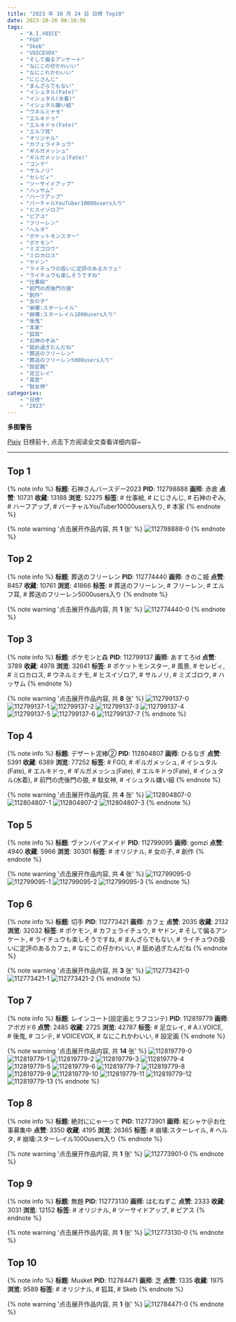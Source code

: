 ```yaml
---
title: "2023 年 10 月 24 日 日榜 Top10"
date: 2023-10-26 06:16:56
tags:
    - "A.I.VOICE"
    - "FGO"
    - "Skeb"
    - "VOICEVOX"
    - "そして偏るアンケート"
    - "なにこの仔かわいい"
    - "なにこれかわいい"
    - "にじさんじ"
    - "まんざらでもない"
    - "イシュタル(Fate)"
    - "イシュタル(水着)"
    - "イシュタル嫌い組"
    - "ウネルミナモ"
    - "エルキドゥ"
    - "エルキドゥ(Fate)"
    - "エルフ耳"
    - "オリジナル"
    - "カフェライチュウ"
    - "ギルガメッシュ"
    - "ギルガメッシュ(Fate)"
    - "コンテ"
    - "サルノリ"
    - "セレビィ"
    - "ツーサイドアップ"
    - "ハッサム"
    - "ハーフアップ"
    - "バーチャルYouTuber10000users入り"
    - "ヒスイゾロア"
    - "ピアス"
    - "フリーレン"
    - "ヘルタ"
    - "ポケットモンスター"
    - "ポケモン"
    - "ミズゴロウ"
    - "ミロカロス"
    - "ヤドン"
    - "ライチュウの扱いに定評のあるカフェ"
    - "ライチュウも楽しそうですね"
    - "仕事絵"
    - "前門の虎後門の狼"
    - "創作"
    - "女の子"
    - "崩壊:スターレイル"
    - "崩壊:スターレイル1000users入り"
    - "後鬼"
    - "本家"
    - "狐耳"
    - "石神のぞみ"
    - "舐め過ぎたんだね"
    - "葬送のフリーレン"
    - "葬送のフリーレン5000users入り"
    - "設定画"
    - "足立レイ"
    - "風景"
    - "駄女神"
categories:
    - "日榜"
    - "2023"
---
```


<i class="fa fa-triangle-exclamation"></i>**多图警告**<i class="fa fa-triangle-exclamation"></i>

[Pixiv](https://www.pixiv.net/) 日榜前十, 点击下方阅读全文查看详细内容~

<!-- more -->

---

## Top 1

{% note info %}
**标题**: 石神さんバースデー2023
**PID**: 112798888 **画师**: 赤倉
**点赞**: 10731 **收藏**: 13188 **浏览**: 52275
**标签**: # 仕事絵, # にじさんじ, # 石神のぞみ, # ハーフアップ, # バーチャルYouTuber10000users入り, # 本家
{% endnote %}

{% note warning '点击展开作品内容, 共 **1** 张' %}
![112798888-0](https://i.pixiv.re/img-original/img/2023/10/24/00/00/05/112798888_p0.jpg)
{% endnote %}

## Top 2

{% note info %}
**标题**: 葬送のフリーレン
**PID**: 112774440 **画师**: きのこ姫
**点赞**: 8457 **收藏**: 10761 **浏览**: 41866
**标签**: # 葬送のフリーレン, # フリーレン, # エルフ耳, # 葬送のフリーレン5000users入り
{% endnote %}

{% note warning '点击展开作品内容, 共 **1** 张' %}
![112774440-0](https://i.pixiv.re/img-original/img/2023/10/23/00/32/12/112774440_p0.jpg)
{% endnote %}

## Top 3

{% note info %}
**标题**: ポケモンと森
**PID**: 112799137 **画师**: あすてろid
**点赞**: 3789 **收藏**: 4978 **浏览**: 32641
**标签**: # ポケットモンスター, # 風景, # セレビィ, # ミロカロス, # ウネルミナモ, # ヒスイゾロア, # サルノリ, # ミズゴロウ, # ハッサム
{% endnote %}

{% note warning '点击展开作品内容, 共 **8** 张' %}
![112799137-0](https://i.pixiv.re/img-original/img/2023/10/24/00/01/25/112799137_p0.jpg)
![112799137-1](https://i.pixiv.re/img-original/img/2023/10/24/00/01/25/112799137_p1.jpg)
![112799137-2](https://i.pixiv.re/img-original/img/2023/10/24/00/01/25/112799137_p2.jpg)
![112799137-3](https://i.pixiv.re/img-original/img/2023/10/24/00/01/25/112799137_p3.jpg)
![112799137-4](https://i.pixiv.re/img-original/img/2023/10/24/00/01/25/112799137_p4.jpg)
![112799137-5](https://i.pixiv.re/img-original/img/2023/10/24/00/01/25/112799137_p5.jpg)
![112799137-6](https://i.pixiv.re/img-original/img/2023/10/24/00/01/25/112799137_p6.jpg)
![112799137-7](https://i.pixiv.re/img-original/img/2023/10/24/00/01/25/112799137_p7.jpg)
{% endnote %}

## Top 4

{% note info %}
**标题**: デザート泥棒②
**PID**: 112804807 **画师**: ひるなぎ
**点赞**: 5391 **收藏**: 6389 **浏览**: 77252
**标签**: # FGO, # ギルガメッシュ, # イシュタル(Fate), # エルキドゥ, # ギルガメッシュ(Fate), # エルキドゥ(Fate), # イシュタル(水着), # 前門の虎後門の狼, # 駄女神, # イシュタル嫌い組
{% endnote %}

{% note warning '点击展开作品内容, 共 **4** 张' %}
![112804807-0](https://i.pixiv.re/img-original/img/2023/10/24/06/00/02/112804807_p0.jpg)
![112804807-1](https://i.pixiv.re/img-original/img/2023/10/24/06/00/02/112804807_p1.jpg)
![112804807-2](https://i.pixiv.re/img-original/img/2023/10/24/06/00/02/112804807_p2.jpg)
![112804807-3](https://i.pixiv.re/img-original/img/2023/10/24/06/00/02/112804807_p3.jpg)
{% endnote %}

## Top 5

{% note info %}
**标题**: ヴァンパイアメイド
**PID**: 112799095 **画师**: gomzi
**点赞**: 4940 **收藏**: 5966 **浏览**: 30301
**标签**: # オリジナル, # 女の子, # 創作
{% endnote %}

{% note warning '点击展开作品内容, 共 **4** 张' %}
![112799095-0](https://i.pixiv.re/img-original/img/2023/10/24/00/01/01/112799095_p0.jpg)
![112799095-1](https://i.pixiv.re/img-original/img/2023/10/24/00/01/01/112799095_p1.jpg)
![112799095-2](https://i.pixiv.re/img-original/img/2023/10/24/00/01/01/112799095_p2.jpg)
![112799095-3](https://i.pixiv.re/img-original/img/2023/10/24/00/01/01/112799095_p3.jpg)
{% endnote %}

## Top 6

{% note info %}
**标题**: 切手
**PID**: 112773421 **画师**: カフェ
**点赞**: 2035 **收藏**: 2132 **浏览**: 32032
**标签**: # ポケモン, # カフェライチュウ, # ヤドン, # そして偏るアンケート, # ライチュウも楽しそうですね, # まんざらでもない, # ライチュウの扱いに定評のあるカフェ, # なにこの仔かわいい, # 舐め過ぎたんだね
{% endnote %}

{% note warning '点击展开作品内容, 共 **3** 张' %}
![112773421-0](https://i.pixiv.re/img-original/img/2023/10/23/00/02/44/112773421_p0.jpg)
![112773421-1](https://i.pixiv.re/img-original/img/2023/10/23/00/02/44/112773421_p1.jpg)
![112773421-2](https://i.pixiv.re/img-original/img/2023/10/23/00/02/44/112773421_p2.jpg)
{% endnote %}

## Top 7

{% note info %}
**标题**: レインコート(設定画とラフコンテ)
**PID**: 112819779 **画师**: アボガド6
**点赞**: 2485 **收藏**: 2725 **浏览**: 42787
**标签**: # 足立レイ, # A.I.VOICE, # 後鬼, # コンテ, # VOICEVOX, # なにこれかわいい, # 設定画
{% endnote %}

{% note warning '点击展开作品内容, 共 **14** 张' %}
![112819779-0](https://i.pixiv.re/img-original/img/2023/10/24/21/33/10/112819779_p0.jpg)
![112819779-1](https://i.pixiv.re/img-original/img/2023/10/24/21/33/10/112819779_p1.jpg)
![112819779-2](https://i.pixiv.re/img-original/img/2023/10/24/21/33/10/112819779_p2.jpg)
![112819779-3](https://i.pixiv.re/img-original/img/2023/10/24/21/33/10/112819779_p3.jpg)
![112819779-4](https://i.pixiv.re/img-original/img/2023/10/24/21/33/10/112819779_p4.jpg)
![112819779-5](https://i.pixiv.re/img-original/img/2023/10/24/21/33/10/112819779_p5.jpg)
![112819779-6](https://i.pixiv.re/img-original/img/2023/10/24/21/33/10/112819779_p6.jpg)
![112819779-7](https://i.pixiv.re/img-original/img/2023/10/24/21/33/10/112819779_p7.jpg)
![112819779-8](https://i.pixiv.re/img-original/img/2023/10/24/21/33/10/112819779_p8.jpg)
![112819779-9](https://i.pixiv.re/img-original/img/2023/10/24/21/33/10/112819779_p9.jpg)
![112819779-10](https://i.pixiv.re/img-original/img/2023/10/24/21/33/10/112819779_p10.jpg)
![112819779-11](https://i.pixiv.re/img-original/img/2023/10/24/21/33/10/112819779_p11.jpg)
![112819779-12](https://i.pixiv.re/img-original/img/2023/10/24/21/33/10/112819779_p12.jpg)
![112819779-13](https://i.pixiv.re/img-original/img/2023/10/24/21/33/10/112819779_p13.jpg)
{% endnote %}

## Top 8

{% note info %}
**标题**: 絶対ににゃーって
**PID**: 112773901 **画师**: 紅シャケ＠お仕事募集中
**点赞**: 3350 **收藏**: 4195 **浏览**: 26365
**标签**: # 崩壊:スターレイル, # ヘルタ, # 崩壊:スターレイル1000users入り
{% endnote %}

{% note warning '点击展开作品内容, 共 **1** 张' %}
![112773901-0](https://i.pixiv.re/img-original/img/2023/10/23/00/15/24/112773901_p0.jpg)
{% endnote %}

## Top 9

{% note info %}
**标题**: 無題
**PID**: 112773130 **画师**: はむねずこ
**点赞**: 2333 **收藏**: 3031 **浏览**: 12152
**标签**: # オリジナル, # ツーサイドアップ, # ピアス
{% endnote %}

{% note warning '点击展开作品内容, 共 **1** 张' %}
![112773130-0](https://i.pixiv.re/img-original/img/2023/10/23/00/00/20/112773130_p0.jpg)
{% endnote %}

## Top 10

{% note info %}
**标题**: Musket
**PID**: 112784471 **画师**: 芝
**点赞**: 1335 **收藏**: 1975 **浏览**: 9589
**标签**: # オリジナル, # 狐耳, # Skeb
{% endnote %}

{% note warning '点击展开作品内容, 共 **1** 张' %}
![112784471-0](https://i.pixiv.re/img-original/img/2023/10/23/13/19/20/112784471_p0.png)
{% endnote %}
